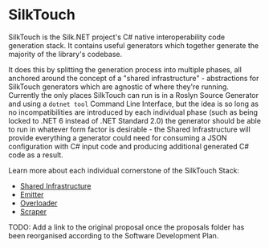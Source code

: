 # SilkTouch

SilkTouch is the Silk.NET project's C# native interoperability code generation stack. It contains useful generators which together generate the majority of the library's codebase.

It does this by splitting the generation process into multiple phases, all anchored around the concept of a "shared infrastructure" - abstractions for SilkTouch generators which are agnostic of where they're running. Currently the only places SilkTouch can run is in a Roslyn Source Generator and using a `dotnet tool` Command Line Interface, but the idea is so long as no incompatibilities are introduced by each individual phase (such as being locked to .NET 6 instead of .NET Standard 2.0) the generator should be able to run in whatever form factor is desirable - the Shared Infrastructure will provide everything a generator could need for consuming a JSON configuration with C# input code and producing additional generated C# code as a result.

Learn more about each individual cornerstone of the SilkTouch Stack:
- [Shared Infrastructure](shared-infrastructure.md)
- [Emitter](emitter.md)
- [Overloader](overloader.md)
- [Scraper](scraper.md)

TODO: Add a link to the original proposal once the proposals folder has been reorganised according to the Software Development Plan.
